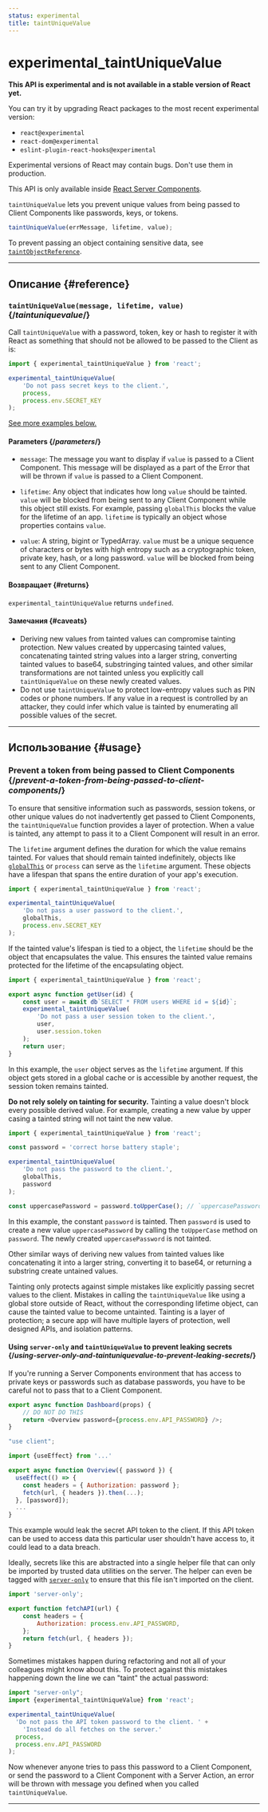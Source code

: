 ```yaml
---
status: experimental
title: taintUniqueValue
---
```


# experimental_taintUniqueValue

<Wip>

**This API is experimental and is not available in a stable version of React yet.**

You can try it by upgrading React packages to the most recent experimental version:

-   `react@experimental`
-   `react-dom@experimental`
-   `eslint-plugin-react-hooks@experimental`

Experimental versions of React may contain bugs. Don't use them in production.

This API is only available inside [React Server Components](./use-client.md).

</Wip>

<Intro>

`taintUniqueValue` lets you prevent unique values from being passed to Client Components like passwords, keys, or tokens.

```js
taintUniqueValue(errMessage, lifetime, value);
```

To prevent passing an object containing sensitive data, see [`taintObjectReference`](./experimental_taintObjectReference.md).

</Intro>

<InlineToc />

---

## Описание {#reference}

### `taintUniqueValue(message, lifetime, value)` {/_taintuniquevalue_/}

Call `taintUniqueValue` with a password, token, key or hash to register it with React as something that should not be allowed to be passed to the Client as is:

```js
import { experimental_taintUniqueValue } from 'react';

experimental_taintUniqueValue(
    'Do not pass secret keys to the client.',
    process,
    process.env.SECRET_KEY
);
```

[See more examples below.](#usage)

#### Parameters {/_parameters_/}

-   `message`: The message you want to display if `value` is passed to a Client Component. This message will be displayed as a part of the Error that will be thrown if `value` is passed to a Client Component.

-   `lifetime`: Any object that indicates how long `value` should be tainted. `value` will be blocked from being sent to any Client Component while this object still exists. For example, passing `globalThis` blocks the value for the lifetime of an app. `lifetime` is typically an object whose properties contains `value`.

-   `value`: A string, bigint or TypedArray. `value` must be a unique sequence of characters or bytes with high entropy such as a cryptographic token, private key, hash, or a long password. `value` will be blocked from being sent to any Client Component.

#### Возвращает {#returns}

`experimental_taintUniqueValue` returns `undefined`.

#### Замечания {#caveats}

-   Deriving new values from tainted values can compromise tainting protection. New values created by uppercasing tainted values, concatenating tainted string values into a larger string, converting tainted values to base64, substringing tainted values, and other similar transformations are not tainted unless you explicitly call `taintUniqueValue` on these newly created values.
-   Do not use `taintUniqueValue` to protect low-entropy values such as PIN codes or phone numbers. If any value in a request is controlled by an attacker, they could infer which value is tainted by enumerating all possible values of the secret.

---

## Использование {#usage}

### Prevent a token from being passed to Client Components {/_prevent-a-token-from-being-passed-to-client-components_/}

To ensure that sensitive information such as passwords, session tokens, or other unique values do not inadvertently get passed to Client Components, the `taintUniqueValue` function provides a layer of protection. When a value is tainted, any attempt to pass it to a Client Component will result in an error.

The `lifetime` argument defines the duration for which the value remains tainted. For values that should remain tainted indefinitely, objects like [`globalThis`](https://developer.mozilla.org/en-US/docs/Web/JavaScript/Reference/Global_Objects/globalThis) or `process` can serve as the `lifetime` argument. These objects have a lifespan that spans the entire duration of your app's execution.

```js
import { experimental_taintUniqueValue } from 'react';

experimental_taintUniqueValue(
    'Do not pass a user password to the client.',
    globalThis,
    process.env.SECRET_KEY
);
```

If the tainted value's lifespan is tied to a object, the `lifetime` should be the object that encapsulates the value. This ensures the tainted value remains protected for the lifetime of the encapsulating object.

```js
import { experimental_taintUniqueValue } from 'react';

export async function getUser(id) {
    const user = await db`SELECT * FROM users WHERE id = ${id}`;
    experimental_taintUniqueValue(
        'Do not pass a user session token to the client.',
        user,
        user.session.token
    );
    return user;
}
```

In this example, the `user` object serves as the `lifetime` argument. If this object gets stored in a global cache or is accessible by another request, the session token remains tainted.

<Pitfall>

**Do not rely solely on tainting for security.** Tainting a value doesn't block every possible derived value. For example, creating a new value by upper casing a tainted string will not taint the new value.

```js
import { experimental_taintUniqueValue } from 'react';

const password = 'correct horse battery staple';

experimental_taintUniqueValue(
    'Do not pass the password to the client.',
    globalThis,
    password
);

const uppercasePassword = password.toUpperCase(); // `uppercasePassword` is not tainted
```

In this example, the constant `password` is tainted. Then `password` is used to create a new value `uppercasePassword` by calling the `toUpperCase` method on `password`. The newly created `uppercasePassword` is not tainted.

Other similar ways of deriving new values from tainted values like concatenating it into a larger string, converting it to base64, or returning a substring create untained values.

Tainting only protects against simple mistakes like explicitly passing secret values to the client. Mistakes in calling the `taintUniqueValue` like using a global store outside of React, without the corresponding lifetime object, can cause the tainted value to become untainted. Tainting is a layer of protection; a secure app will have multiple layers of protection, well designed APIs, and isolation patterns.

</Pitfall>

<DeepDive>

#### Using `server-only` and `taintUniqueValue` to prevent leaking secrets {/_using-server-only-and-taintuniquevalue-to-prevent-leaking-secrets_/}

If you're running a Server Components environment that has access to private keys or passwords such as database passwords, you have to be careful not to pass that to a Client Component.

```js
export async function Dashboard(props) {
    // DO NOT DO THIS
    return <Overview password={process.env.API_PASSWORD} />;
}
```

```js
"use client";

import {useEffect} from '...'

export async function Overview({ password }) {
  useEffect(() => {
    const headers = { Authorization: password };
    fetch(url, { headers }).then(...);
  }, [password]);
  ...
}
```

This example would leak the secret API token to the client. If this API token can be used to access data this particular user shouldn't have access to, it could lead to a data breach.

[comment]: <> (TODO: Link to `server-only` docs once they are written)

Ideally, secrets like this are abstracted into a single helper file that can only be imported by trusted data utilities on the server. The helper can even be tagged with [`server-only`](https://www.npmjs.com/package/server-only) to ensure that this file isn't imported on the client.

```js
import 'server-only';

export function fetchAPI(url) {
    const headers = {
        Authorization: process.env.API_PASSWORD,
    };
    return fetch(url, { headers });
}
```

Sometimes mistakes happen during refactoring and not all of your colleagues might know about this.
To protect against this mistakes happening down the line we can "taint" the actual password:

```js
import "server-only";
import {experimental_taintUniqueValue} from 'react';

experimental_taintUniqueValue(
  'Do not pass the API token password to the client. ' +
    'Instead do all fetches on the server.'
  process,
  process.env.API_PASSWORD
);
```

Now whenever anyone tries to pass this password to a Client Component, or send the password to a Client Component with a Server Action, an error will be thrown with message you defined when you called `taintUniqueValue`.

</DeepDive>

---
